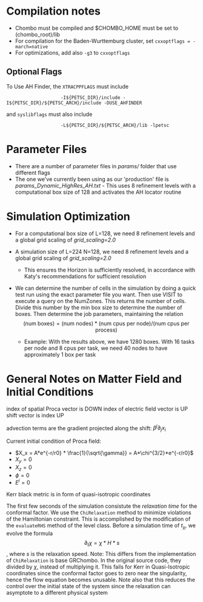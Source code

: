 
# Compilation notes

 - Chombo must be compiled and $CHOMBO_HOME must be set to (chombo_root)/lib
 - For compilation for the Baden-Wurttemburg cluster, set ```cxxoptflags = -march=native```
 - For optimizations, add also ```-g3``` to ```cxxoptflags```

## Optional Flags
To Use AH Finder, the ```XTRACPPFLAGS``` must include

```
                    -I${PETSC_DIR}/include -I${PETSC_DIR}/${PETSC_ARCH}/include -DUSE_AHFINDER
``` 
and ```syslibflags``` must also include 
```
                    -L${PETSC_DIR}/${PETSC_ARCH}/lib -lpetsc
```



# Parameter Files 

 - There are a number of parameter files in *params/* folder that use different flags
 - The one we've currently been using as our 'production' file is *params_Dynamic_HighRes_AH.txt*
        - This uses 8 refinement levels with a computational box size of 128 and activates the AH locator routine




# Simulation Optimization

- For a computational box size of L=128, we need 8 refinement levels and a global grid scaling of *grid_scaling=2.0*
- A simulation size of L=224 N=128, we need 8 refinement levels and a global grid scaling of *grid_scaling=2.0* 
        
    - This ensures the Horizon is sufficiently resolved, in accordance with Katy's recommendations for sufficient resolution

 
 - We can determine the number of cells in the simulation by doing a quick test run using the exact parameter file you want. 
            Then use VISIT to execute a query on the NumZones. This returns the number of cells. Divide this number by the min box size
            to determine the number of boxes. Then determine the job parameters, maintaining the relation $$(\text{num boxes}) = (\text{num nodes}) * (\text{num cpus per node}) / (\text{num cpus per process})$$

    - Example: With the results above, we have 1280 boxes. With 16 tasks per node and 8 cpus per task, we need 40 nodes to have approximately
                                1 box per task






# General Notes on Matter Field and Initial Conditions

index of spatial Proca vector is DOWN
index of electric field vector is UP
shift vector is index UP

advection terms are the gradient projected along the shift: $\beta^j \partial_j x_i$


Current initial condition of Proca field:
- $X_x = A*e^{-r/r0} * \frac{1}{\sqrt{\gamma}} = A*\chi^{3/2}*e^{-r/r0}$
- $X_y = 0$
- $X_z = 0$
- $\phi = 0$
- $E^i = 0$

Kerr black metric is in form of quasi-isotropic coordinates

The first few seconds of the simulation consistute the *relaxation time* for the conformal factor. We use the ```ChiRelaxation``` method to minimize violations of the Hamiltonian constraint. This is accomplished by the modification of the ```evaluateRHS``` method of the level class. Before a simulation time of $t_{\chi}$, we evolve the formula $$\partial_t \chi = \chi*H*s$$, where $s$ is the relaxation speed. Note: This differs from the implementation of ```ChiRelaxation``` is base GRChombo. In the original source code, they divided by $\chi$, instead of multiplying it. This fails for Kerr in Quasi-Isotropic coordinates since the conformal factor goes to zero near the singularity, hence the flow equation becomes unusable. 
Note also that this reduces the control over the initial state of the system since the relaxation can asymptote to a different physical system

